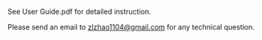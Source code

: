 See User Guide.pdf for detailed instruction.

Please send an email to zlzhao1104@gmail.com for any technical question.